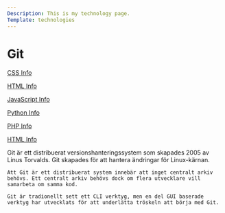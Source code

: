 ```yaml
---
Description: This is my technology page.
Template: technologies
---
```


<h1>Git</h1>
<div class="aside">
    <p><a href="../portfolio/css">CSS Info</a></p>
    <p><a href="../portfolio/html">HTML Info</a></p>
    <p><a href="../portfolio/javascript">JavaScript Info</a></p>
    <p><a href="../portfolio/python">Python Info</a></p>
    <p><a href="../portfolio/php">PHP Info</a></p>
    <p><a href="../portfolio/html">HTML Info</a></p>
</div>
<div class="text">
    Git är ett distribuerat versionshanteringssystem som skapades 2005 av Linus Torvalds. Git skapades för att hantera ändringar för Linux-kärnan.

    Att Git är ett distribuerat system innebär att inget centralt arkiv behövs. Ett centralt arkiv behövs dock om flera utvecklare vill samarbeta om samma kod.

    Git är tradionellt sett ett CLI verktyg, men en del GUI baserade verktyg har utvecklats för att underlätta tröskeln att börja med Git.
</div>
